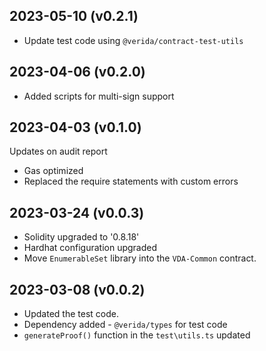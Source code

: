2023-05-10 (v0.2.1)
-------------------
- Update test code using `@verida/contract-test-utils`

2023-04-06 (v0.2.0)
-------------------
- Added scripts for multi-sign support

2023-04-03 (v0.1.0)
-------------------
Updates on audit report
- Gas optimized
- Replaced the require statements with custom errors

2023-03-24 (v0.0.3)
-------------------
- Solidity upgraded to '0.8.18'
- Hardhat configuration upgraded
- Move `EnumerableSet` library into the `VDA-Common` contract.

2023-03-08 (v0.0.2)
-------------------
- Updated the test code.
- Dependency added - `@verida/types` for test code
- `generateProof()` function in the `test\utils.ts` updated